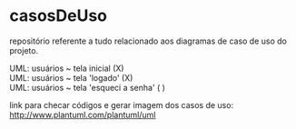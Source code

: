 # casosDeUso

repositório referente a tudo relacionado aos diagramas de caso de uso do projeto.

UML: usuários ~ tela inicial (X)                               
UML: usuários ~ tela 'logado' (X)                          
UML: usuários ~ tela 'esqueci a senha' ( )                           

link para checar códigos e gerar imagem dos casos de uso: http://www.plantuml.com/plantuml/uml

